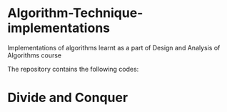 # Algorithm-Technique-implementations
Implementations of algorithms learnt as a part of Design and Analysis of Algorithms course

The repository contains the following codes:

# Divide and Conquer
